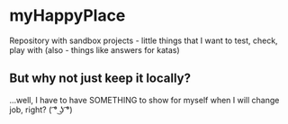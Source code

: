 # myHappyPlace

Repository with sandbox projects - little things that I want to test, check, play with
(also - things like answers for katas)

## But why not just keep it locally?

...well, I have to have SOMETHING to show for myself when I will change job, right? ( ͡° ͜ʖ ͡°)
